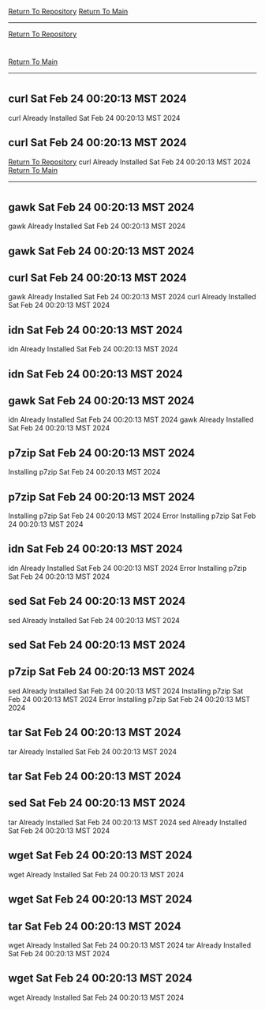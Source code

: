 [Return To Repository](https://github.com/DigitalWarrior/piholeparser/)
[Return To Main](https://github.com/DigitalWarrior/piholeparser/blob/master/RecentRunLogs/Mainlog.md)
____________________________________
[Return To Repository](https://github.com/DigitalWarrior/piholeparser/)
# 
[Return To Main](https://github.com/DigitalWarrior/piholeparser/blob/master/RecentRunLogs/Mainlog.md)
____________________________________
# 
## curl Sat Feb 24 00:20:13 MST 2024
curl Already Installed Sat Feb 24 00:20:13 MST 2024
## curl Sat Feb 24 00:20:13 MST 2024
[Return To Repository](https://github.com/DigitalWarrior/piholeparser/)
curl Already Installed Sat Feb 24 00:20:13 MST 2024
[Return To Main](https://github.com/DigitalWarrior/piholeparser/blob/master/RecentRunLogs/Mainlog.md)
____________________________________
# 
## gawk Sat Feb 24 00:20:13 MST 2024
gawk Already Installed Sat Feb 24 00:20:13 MST 2024
## gawk Sat Feb 24 00:20:13 MST 2024
## curl Sat Feb 24 00:20:13 MST 2024
gawk Already Installed Sat Feb 24 00:20:13 MST 2024
curl Already Installed Sat Feb 24 00:20:13 MST 2024
## idn Sat Feb 24 00:20:13 MST 2024
idn Already Installed Sat Feb 24 00:20:13 MST 2024
## idn Sat Feb 24 00:20:13 MST 2024
## gawk Sat Feb 24 00:20:13 MST 2024
idn Already Installed Sat Feb 24 00:20:13 MST 2024
gawk Already Installed Sat Feb 24 00:20:13 MST 2024
## p7zip Sat Feb 24 00:20:13 MST 2024
Installing p7zip Sat Feb 24 00:20:13 MST 2024
## p7zip Sat Feb 24 00:20:13 MST 2024
Installing p7zip Sat Feb 24 00:20:13 MST 2024
Error Installing p7zip Sat Feb 24 00:20:13 MST 2024
## idn Sat Feb 24 00:20:13 MST 2024
idn Already Installed Sat Feb 24 00:20:13 MST 2024
Error Installing p7zip Sat Feb 24 00:20:13 MST 2024
## sed Sat Feb 24 00:20:13 MST 2024
sed Already Installed Sat Feb 24 00:20:13 MST 2024
## sed Sat Feb 24 00:20:13 MST 2024
## p7zip Sat Feb 24 00:20:13 MST 2024
sed Already Installed Sat Feb 24 00:20:13 MST 2024
Installing p7zip Sat Feb 24 00:20:13 MST 2024
Error Installing p7zip Sat Feb 24 00:20:13 MST 2024
## tar Sat Feb 24 00:20:13 MST 2024
tar Already Installed Sat Feb 24 00:20:13 MST 2024
## tar Sat Feb 24 00:20:13 MST 2024
## sed Sat Feb 24 00:20:13 MST 2024
tar Already Installed Sat Feb 24 00:20:13 MST 2024
sed Already Installed Sat Feb 24 00:20:13 MST 2024
## wget Sat Feb 24 00:20:13 MST 2024
wget Already Installed Sat Feb 24 00:20:13 MST 2024
## wget Sat Feb 24 00:20:13 MST 2024
## tar Sat Feb 24 00:20:13 MST 2024
wget Already Installed Sat Feb 24 00:20:13 MST 2024
tar Already Installed Sat Feb 24 00:20:13 MST 2024
## wget Sat Feb 24 00:20:13 MST 2024
wget Already Installed Sat Feb 24 00:20:13 MST 2024
